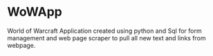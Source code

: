 # WoWApp
World of Warcraft Application created using python and Sql for form management and web page scraper to pull all new text and links from webpage.
